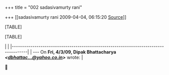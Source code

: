 +++
title = "002 sadasivamurty rani"

+++
[[sadasivamurty rani	2009-04-04, 06:15:20 [Source](https://groups.google.com/g/bvparishat/c/N1A9fztZ3Fs)]]



[TABLE]

[TABLE]

|                                                                                     | |-------------------------------------------------------------------------------------| | --- On **Fri, 4/3/09, Dipak Bhattacharya *\<[dbhattac...@yahoo.co.in]()\>*** wrote: |



